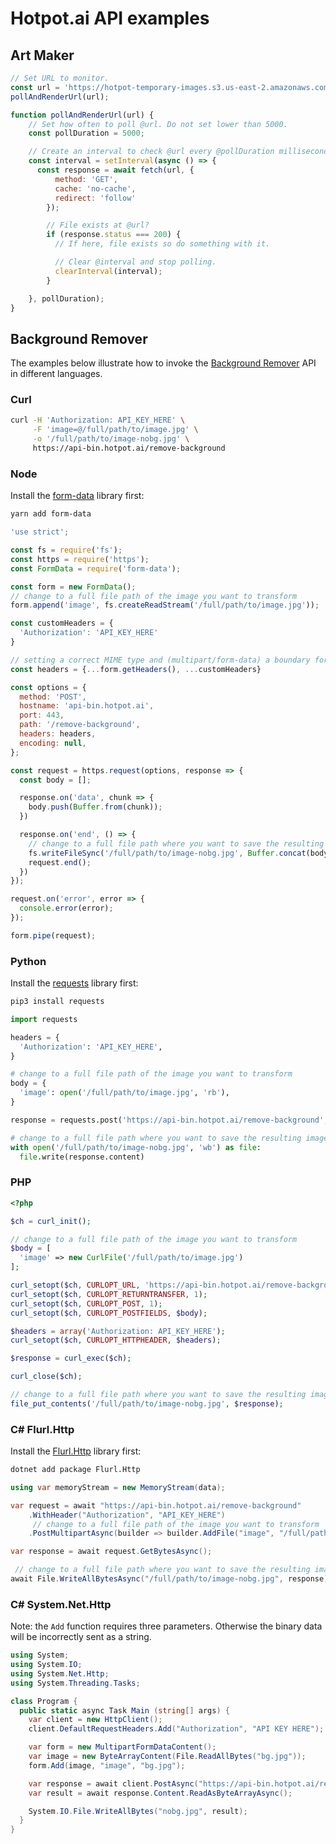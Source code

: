 # Hotpot.ai API examples

## Art Maker

```Javascript
// Set URL to monitor.
const url = 'https://hotpot-temporary-images.s3.us-east-2.amazonaws.com/520.txt';
pollAndRenderUrl(url);

function pollAndRenderUrl(url) {
	// Set how often to poll @url. Do not set lower than 5000.
	const pollDuration = 5000;

	// Create an interval to check @url every @pollDuration milliseconds.
	const interval = setInterval(async () => {
	  const response = await fetch(url, {
	      method: 'GET',
	      cache: 'no-cache',
	      redirect: 'follow'
	    });

	    // File exists at @url?
	    if (response.status === 200) {
	      // If here, file exists so do something with it.

	      // Clear @interval and stop polling.
	      clearInterval(interval);
	    }

	}, pollDuration);
}
```

## Background Remover

The examples below illustrate how to invoke the [Background Remover](https://hotpot.ai/remove-background) API in different languages.

### Curl

```bash
curl -H 'Authorization: API_KEY_HERE' \
     -F 'image=@/full/path/to/image.jpg' \
     -o '/full/path/to/image-nobg.jpg' \
     https://api-bin.hotpot.ai/remove-background
```

### Node

Install the [form-data](https://www.npmjs.com/package/form-data) library first:

```bash
yarn add form-data
```


```javascript
'use strict';

const fs = require('fs');
const https = require('https');
const FormData = require('form-data');

const form = new FormData();
// change to a full file path of the image you want to transform
form.append('image', fs.createReadStream('/full/path/to/image.jpg'));

const customHeaders = {
  'Authorization': 'API_KEY_HERE'
}

// setting a correct MIME type and (multipart/form-data) a boundary for the payload
const headers = {...form.getHeaders(), ...customHeaders}

const options = {
  method: 'POST',
  hostname: 'api-bin.hotpot.ai',
  port: 443,
  path: '/remove-background',
  headers: headers,
  encoding: null,
};

const request = https.request(options, response => {
  const body = [];

  response.on('data', chunk => {
    body.push(Buffer.from(chunk));
  })

  response.on('end', () => {
    // change to a full file path where you want to save the resulting image
    fs.writeFileSync('/full/path/to/image-nobg.jpg', Buffer.concat(body), 'binary');
    request.end();
  })
});

request.on('error', error => {
  console.error(error);
});

form.pipe(request);
```

### Python

Install the [requests](https://requests.readthedocs.io/en/master/) library first:

```bash
pip3 install requests
```

```python
import requests

headers = {
  'Authorization': 'API_KEY_HERE',
}

# change to a full file path of the image you want to transform
body = {
  'image': open('/full/path/to/image.jpg', 'rb'),
}

response = requests.post('https://api-bin.hotpot.ai/remove-background', headers=headers, files=body)

# change to a full file path where you want to save the resulting image
with open('/full/path/to/image-nobg.jpg', 'wb') as file:
  file.write(response.content)

```

### PHP

```php
<?php

$ch = curl_init();

// change to a full file path of the image you want to transform
$body = [
  'image' => new CurlFile('/full/path/to/image.jpg')
];

curl_setopt($ch, CURLOPT_URL, 'https://api-bin.hotpot.ai/remove-background');
curl_setopt($ch, CURLOPT_RETURNTRANSFER, 1);
curl_setopt($ch, CURLOPT_POST, 1);
curl_setopt($ch, CURLOPT_POSTFIELDS, $body);

$headers = array('Authorization: API_KEY_HERE');
curl_setopt($ch, CURLOPT_HTTPHEADER, $headers);

$response = curl_exec($ch);

curl_close($ch);

// change to a full file path where you want to save the resulting image
file_put_contents('/full/path/to/image-nobg.jpg', $response);

```

### C# Flurl.Http

Install the [Flurl.Http](https://flurl.dev/) library first:

```bash
dotnet add package Flurl.Http
```

```csharp
using var memoryStream = new MemoryStream(data);

var request = await "https://api-bin.hotpot.ai/remove-background"
    .WithHeader("Authorization", "API_KEY_HERE")
     // change to a full file path of the image you want to transform
    .PostMultipartAsync(builder => builder.AddFile("image", "/full/path/to/image.jpg"));

var response = await request.GetBytesAsync();

 // change to a full file path where you want to save the resulting image
await File.WriteAllBytesAsync("/full/path/to/image-nobg.jpg", response);
```

### C# System.Net.Http

Note: the `Add` function requires three parameters. Otherwise the binary data will be incorrectly sent as a string.

```csharp
using System;
using System.IO;
using System.Net.Http;
using System.Threading.Tasks;

class Program {
  public static async Task Main (string[] args) {
    var client = new HttpClient();
    client.DefaultRequestHeaders.Add("Authorization", "API KEY HERE");

    var form = new MultipartFormDataContent();
    var image = new ByteArrayContent(File.ReadAllBytes("bg.jpg"));
    form.Add(image, "image", "bg.jpg");

    var response = await client.PostAsync("https://api-bin.hotpot.ai/remove-background", form);
    var result = await response.Content.ReadAsByteArrayAsync();

    System.IO.File.WriteAllBytes("nobg.jpg", result);
  }
}
```
